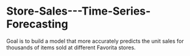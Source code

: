 # Store-Sales---Time-Series-Forecasting
Goal is to build a model that more accurately predicts the unit sales for thousands of items sold at different Favorita stores. 
